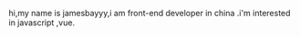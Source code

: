 
<!---
jamesbayy/jamesbayy is a ✨ special ✨ repository because its `README.md` (this file) appears on your GitHub profile.
You can click the Preview link to take a look at your changes.
--->
hi,my name is jamesbayyy,i am front-end developer in china .i'm interested in javascript ,vue. 
